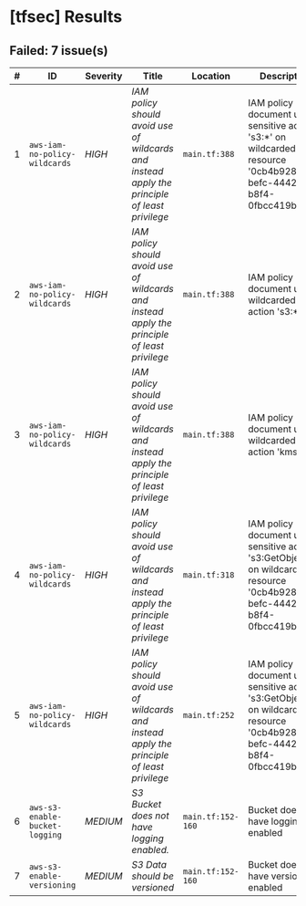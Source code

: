 
# [tfsec] Results
## Failed: 7 issue(s)
| # | ID | Severity | Title | Location | Description |
|---|----|----------|-------|----------|-------------|
| 1 | `aws-iam-no-policy-wildcards` | *HIGH* | _IAM policy should avoid use of wildcards and instead apply the principle of least privilege_ | `main.tf:388` | IAM policy document uses sensitive action 's3:*' on wildcarded resource '0cb4b928-befc-4442-b8f4-0fbcc419bf4a' |
| 2 | `aws-iam-no-policy-wildcards` | *HIGH* | _IAM policy should avoid use of wildcards and instead apply the principle of least privilege_ | `main.tf:388` | IAM policy document uses wildcarded action 's3:*' |
| 3 | `aws-iam-no-policy-wildcards` | *HIGH* | _IAM policy should avoid use of wildcards and instead apply the principle of least privilege_ | `main.tf:388` | IAM policy document uses wildcarded action 'kms:*' |
| 4 | `aws-iam-no-policy-wildcards` | *HIGH* | _IAM policy should avoid use of wildcards and instead apply the principle of least privilege_ | `main.tf:318` | IAM policy document uses sensitive action 's3:GetObject' on wildcarded resource '0cb4b928-befc-4442-b8f4-0fbcc419bf4a/*' |
| 5 | `aws-iam-no-policy-wildcards` | *HIGH* | _IAM policy should avoid use of wildcards and instead apply the principle of least privilege_ | `main.tf:252` | IAM policy document uses sensitive action 's3:GetObject' on wildcarded resource '0cb4b928-befc-4442-b8f4-0fbcc419bf4a/*' |
| 6 | `aws-s3-enable-bucket-logging` | *MEDIUM* | _S3 Bucket does not have logging enabled._ | `main.tf:152-160` | Bucket does not have logging enabled |
| 7 | `aws-s3-enable-versioning` | *MEDIUM* | _S3 Data should be versioned_ | `main.tf:152-160` | Bucket does not have versioning enabled |

